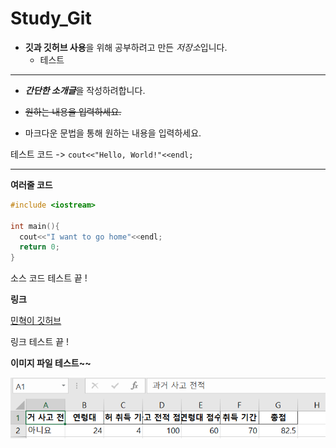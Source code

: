 # Study_Git
- **깃과 깃허브 사용**을 위해 공부하려고 만든 *저장소*입니다.
  - 테스트
***

- ***간단한 소개글***을 작성하려합니다.

- ~~원하는 내용을 입력하세요.~~

- 마크다운 문법을 통해 원하는 내용을 입력하세요.

테스트 코드 -> `cout<<"Hello, World!"<<endl;`

---

**여러줄 코드**


```C++
#include <iostream>

int main(){
  cout<<"I want to go home"<<endl;
  return 0;
}
```

소스 코드 테스트 끝 !

**링크**

[민혁이 깃허브](github.com/Mindol7, "클릭하면 저의 깃허브로 이동합니당")

링크 테스트 끝 !

**이미지 파일 테스트~~**

![프로필 이미지](/smartSelectImage_2023-12-12-02-08-29.png)

